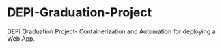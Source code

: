 # DEPI-Graduation-Project
DEPI Graduation Project- Containerization and Automation for deploying a Web App.
